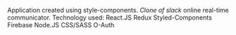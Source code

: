Application created using style-components.
*Clone of slack* online real-time communicator.
Technology used:
React.JS
Redux
Styled-Components
Firebase
Node.JS
CSS/SASS
O-Auth